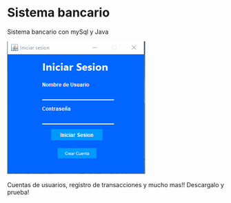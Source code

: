# Sistema bancario

Sistema bancario con mySql y Java

![Screenshot](/screenshots/Screenshot_1.png)

Cuentas de usuarios, registro de transacciones y mucho mas!! Descargalo y prueba!
